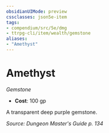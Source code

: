 ```yaml
---
obsidianUIMode: preview
cssclasses: json5e-item
tags:
- compendium/src/5e/dmg
- ttrpg-cli/item/wealth/gemstone
aliases: 
- "Amethyst"
---
```

# Amethyst
*Gemstone*  

- **Cost**: 100 gp

A transparent deep purple gemstone.

*Source: Dungeon Master's Guide p. 134*
